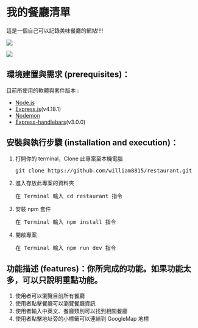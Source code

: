 # 我的餐廳清單
<p>
    這是一個自己可以記錄美味餐廳的網站!!!!
</p>

![](https://i.imgur.com/sjX8Xxw.jpg)

![](https://i.imgur.com/isqPTDp.jpg)


## 環境建置與需求 (prerequisites)：
目前所使用的軟體與套件版本 :
<ul>
    <li><a href="https://nodejs.org/en/">Node.js</a></li>
    <li><a href="https://www.npmjs.com/package/express">Express.js</a>(v4.18.1)</li>
    <li><a href="https://www.npmjs.com/package/nodemon">Nodemon</a></li>
    <li><a href='https://github.com/express-handlebars/express-handlebars'>Express-handlebars</a>(v3.0.0)</li>
</ul>

## 安裝與執行步驟 (installation and execution)：
<ol>
    <li>打開你的 terminal，Clone 此專案至本機電腦</li>
    <pre>git clone https://github.com/william8815/restaurant.git</pre>
    <li>進入存放此專案的資料夾</li>
    <pre>在 Terminal 輸入 cd restaurant 指令</pre>
    <li>安裝 npm 套件</li>
    <pre>在 Terminal 輸入 npm install 指令</pre>
    <li>開啟專案</li>
    <pre>在 Terminal 輸入 npm run dev 指令</pre>
</ol>

## 功能描述 (features)：你所完成的功能。如果功能太多，可以只說明重點功能。
<ol>
    <li>使用者可以瀏覽目前所有餐廳</li>
    <li>使用者點擊餐廳可以瀏覽餐廳資訊</li>
    <li>使用者輸入中英文、餐廳類別可以找到相關餐廳</li>
    <li>使用者點擊地址旁的小標籤可以連結到 GoogleMap 地標</li>
</ol>
